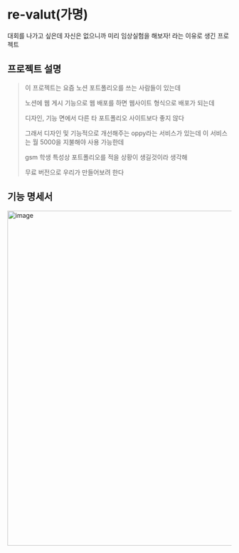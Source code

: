 # re-valut(가명)
대회를 나가고 싶은데 자신은 없으니까 미리 임상실험을 해보자! 라는 이유로 생긴 프로젝트

## 프로젝트 설명
>이 프로젝트는 요즘 노션 포트폴리오를 쓰는 사람들이 있는데
>
>노션에 웹 게시 기능으로 웹 배포를 하면 웹사이트 형식으로 배포가 되는데
>
>디자인, 기능 면에서 다른 타 포트폴리오 사이트보다 좋지 않다
>
>그래서 디자인 및 기능적으로 개선해주는 oppy라는 서비스가 있는데 이 서비스는 월 5000을 지불해야 사용 가능한데
>
>gsm 학생 특성상 포트폴리오를 적을 상황이 생길것이라 생각해
>
>무료 버전으로 우리가 만들어보려 한다

## 기능 명세서
<img width="753" alt="image" src="https://github.com/GSMIOTjgh/Delivery/assets/132252115/f3d4848f-f087-4cf3-bf28-2114ab8098bf">
